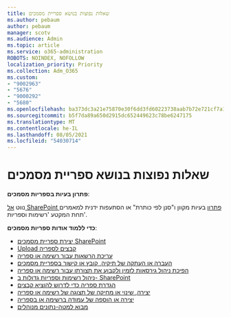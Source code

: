 ```yaml
---
title: שאלות נפוצות בנושא ספריית מסמכים
ms.author: pebaum
author: pebaum
manager: scotv
ms.audience: Admin
ms.topic: article
ms.service: o365-administration
ROBOTS: NOINDEX, NOFOLLOW
localization_priority: Priority
ms.collection: Adm_O365
ms.custom:
- "9002963"
- "5676"
- "9000292"
- "5680"
ms.openlocfilehash: ba373dc3a21e75870e30f6dd3fd60223738aab7b72e721cf7a1067aa69d829ea
ms.sourcegitcommit: b5f7da89a650d2915dc652449623c78be6247175
ms.translationtype: MT
ms.contentlocale: he-IL
ms.lasthandoff: 08/05/2021
ms.locfileid: "54030714"
---
```

# <a name="document-library-faq"></a>שאלות נפוצות בנושא ספריית מסמכים

**פתרון בעיות בספריות מסמכים**:

נווט [אל SharePoint פתרון](https://docs.microsoft.com/sharepoint/troubleshoot/online) בעיות מקוון ו"סנן לפי כותרת" או הסתעפות ידנית למאמרים תחת המקטע 'רשימות וספריות'.

**כדי ללמוד אודות ספריות מסמכים**:

- [יצירת ספריית מסמכים SharePoint](https://support.office.com/article/Create-a-document-library-in-SharePoint-306728fe-0325-4b28-b60d-f902e1d75939)
- [Upload קבצים לספריה](https://support.office.com/article/upload-files-to-a-library-da549fb1-1fcb-4167-87d0-4693e93cb7a0)
- [עריכת הרשאות עבור רשימה או ספריה](https://support.office.com/article/customize-permissions-for-a-sharepoint-list-or-library-02d770f3-59eb-4910-a608-5f84cc297782)
- [העברה או העתקה של תיקיה, קובץ או קישור בספריית מסמכים](https://support.office.com/article/move-or-copy-files-in-sharepoint-00e2f483-4df3-46be-a861-1f5f0c1a87bc)
- [הפיכת ניהול גירסאות לזמין ולקבוע את תצורתו עבור רשימה או ספריה](https://support.office.com/article/enable-and-configure-versioning-for-a-list-or-library-1555d642-23ee-446a-990a-bcab618c7a37)
- [ניהול רשימות וספריות גדולות ב- SharePoint](https://support.office.com/article/manage-large-lists-and-libraries-in-sharepoint-b8588dae-9387-48c2-9248-c24122f07c59)
- [הגדרת ספריה כדי לדרוש להוציא קבצים](https://support.microsoft.com/en-us/office/set-up-a-library-to-require-check-out-of-files-0c73792b-f727-4e19-a1f9-3173899e695b)
- [יצירה, שינוי או מחיקה של תצוגה של רשימה או ספריה](https://support.office.com/article/create-change-or-delete-a-view-of-a-list-or-library-27ae65b8-bc5b-4949-b29b-4ee87144a9c9)
- [יצירה או הוספה של עמודה ברשימה או בספריה](https://support.microsoft.com/en-us/office/create-a-column-in-a-sharepoint-list-or-library-2b0361ae-1bd3-41a3-8329-269e5f81cfa2)
- [מבוא למטה-נתונים מנוהלים](https://docs.microsoft.com/sharepoint/managed-metadata)
